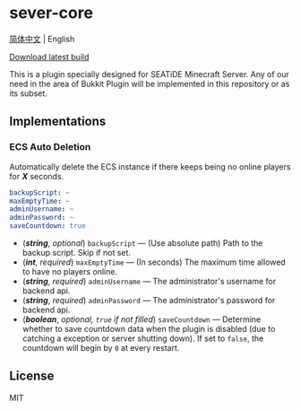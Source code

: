 # sever-core

[简体中文](./README.md) | English

[Download latest build](https://nightly.link/seatidemc/server-core/workflows/gradle/master/ServerCore%20latest.zip)

This is a plugin specially designed for SEATiDE Minecraft Server. Any of our need in the area of Bukkit Plugin will be implemented in this repository or as its subset.

## Implementations

### ECS Auto Deletion

Automatically delete the ECS instance if there keeps being no online players for ***X*** seconds.

```yml
backupScript: ~
maxEmptyTime: ~
adminUsername: ~
adminPassword: ~
saveCountdown: true
```

- (***string***, *optional*) `backupScript` — (Use absolute path) Path to the backup script. Skip if not set.
- (***int***, *required*) `maxEmptyTime` — (In seconds) The maximum time allowed to have no players online.
- (***string***, *required*) `adminUsername` — The administrator's username for backend api.
- (***string***, *required*) `adminPassword` — The administrator's password for backend api.
- (***boolean***, *optional, `true` if not filled*) `saveCountdown` — Determine whether to save countdown data when the plugin is disabled (due to catching a exception or server shutting down). If set to `false`, the countdown will begin by `0` at every restart.

## License

MIT
